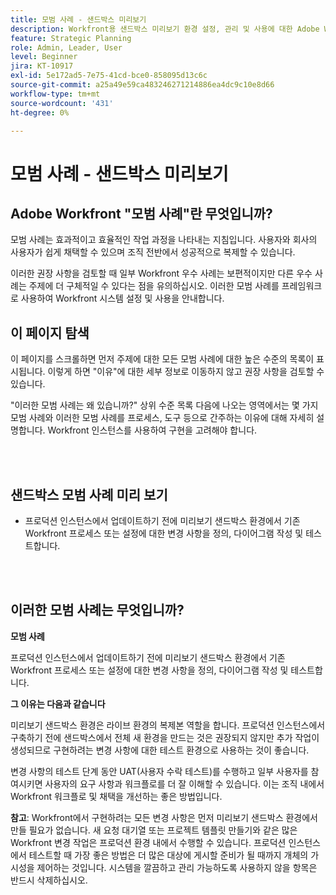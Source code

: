 ```yaml
---
title: 모범 사례 - 샌드박스 미리보기
description: Workfront용 샌드박스 미리보기 환경 설정, 관리 및 사용에 대한 Adobe Workfront 전문가의 모범 사례 권장 사항을 살펴보십시오.
feature: Strategic Planning
role: Admin, Leader, User
level: Beginner
jira: KT-10917
exl-id: 5e172ad5-7e75-41cd-bce0-858095d13c6c
source-git-commit: a25a49e59ca483246271214886ea4dc9c10e8d66
workflow-type: tm+mt
source-wordcount: '431'
ht-degree: 0%

---
```


# 모범 사례 - 샌드박스 미리보기

## Adobe Workfront &quot;모범 사례&quot;란 무엇입니까?

모범 사례는 효과적이고 효율적인 작업 과정을 나타내는 지침입니다. 사용자와 회사의 사용자가 쉽게 채택할 수 있으며 조직 전반에서 성공적으로 복제할 수 있습니다.

이러한 권장 사항을 검토할 때 일부 Workfront 우수 사례는 보편적이지만 다른 우수 사례는 주제에 더 구체적일 수 있다는 점을 유의하십시오. 이러한 모범 사례를 프레임워크로 사용하여 Workfront 시스템 설정 및 사용을 안내합니다.

## 이 페이지 탐색

이 페이지를 스크롤하면 먼저 주제에 대한 모든 모범 사례에 대한 높은 수준의 목록이 표시됩니다. 이렇게 하면 &quot;이유&quot;에 대한 세부 정보로 이동하지 않고 권장 사항을 검토할 수 있습니다.

&quot;이러한 모범 사례는 왜 있습니까?&quot; 상위 수준 목록 다음에 나오는 영역에서는 몇 가지 모범 사례와 이러한 모범 사례를 프로세스, 도구 등으로 간주하는 이유에 대해 자세히 설명합니다. Workfront 인스턴스를 사용하여 구현을 고려해야 합니다.

</br>
</br>

## 샌드박스 모범 사례 미리 보기

* 프로덕션 인스턴스에서 업데이트하기 전에 미리보기 샌드박스 환경에서 기존 Workfront 프로세스 또는 설정에 대한 변경 사항을 정의, 다이어그램 작성 및 테스트합니다.

</br>
</br>

## 이러한 모범 사례는 무엇입니까?

**모범 사례**

프로덕션 인스턴스에서 업데이트하기 전에 미리보기 샌드박스 환경에서 기존 Workfront 프로세스 또는 설정에 대한 변경 사항을 정의, 다이어그램 작성 및 테스트합니다.

**그 이유는 다음과 같습니다**

미리보기 샌드박스 환경은 라이브 환경의 복제본 역할을 합니다. 프로덕션 인스턴스에서 구축하기 전에 샌드박스에서 전체 새 환경을 만드는 것은 권장되지 않지만 추가 작업이 생성되므로 구현하려는 변경 사항에 대한 테스트 환경으로 사용하는 것이 좋습니다.

변경 사항의 테스트 단계 동안 UAT(사용자 수락 테스트)를 수행하고 일부 사용자를 참여시키면 사용자의 요구 사항과 워크플로를 더 잘 이해할 수 있습니다. 이는 조직 내에서 Workfront 워크플로 및 채택을 개선하는 좋은 방법입니다.


**참고**: Workfront에서 구현하려는 모든 변경 사항은 먼저 미리보기 샌드박스 환경에서 만들 필요가 없습니다. 새 요청 대기열 또는 프로젝트 템플릿 만들기와 같은 많은 Workfront 변경 작업은 프로덕션 환경 내에서 수행할 수 있습니다. 프로덕션 인스턴스에서 테스트할 때 가장 좋은 방법은 더 많은 대상에 게시할 준비가 될 때까지 개체의 가시성을 제어하는 것입니다. 시스템을 깔끔하고 관리 가능하도록 사용하지 않을 항목은 반드시 삭제하십시오.

